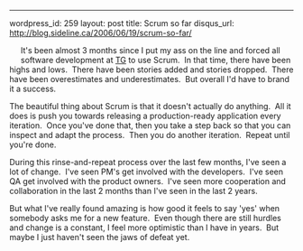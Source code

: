 --- 
wordpress_id: 259
layout: post
title: Scrum so far
disqus_url: http://blog.sideline.ca/2006/06/19/scrum-so-far/

<p><img alt="" hspace="10" src="http://images.despair.com/products/demotivators/change.jpg" align="left" vspace="10" border="0" />It's been almost 3 months since I put my ass on the line and forced all software development at <a title="TG - Where I work" href="http://www.telusgeomatics.com">TG</a> to use Scrum.  In that time, there have been highs and lows.  There have been stories added and stories dropped.  There have been overestimates and underestimates.  But overall I'd have to brand it a success.</p>
<p>The beautiful thing about Scrum is that it doesn't actually do anything.  All it does is push you towards releasing a production-ready application every iteration.  Once you've done that, then you take a step back so that you can inspect and adapt the process.  Then you do another iteration.  Repeat until you're done.</p>
<p>During this rinse-and-repeat process over the last few months, I've seen a lot of change.  I've seen PM's get involved with the developers.  I've seen QA get involved with the product owners.  I've seen more cooperation and collaboration in the last 2 months than I've seen in the last 2 years.</p>
<p>But what I've really found amazing is how good it feels to say 'yes' when somebody asks me for a new feature.  Even though there are still hurdles and change is a constant, I feel more optimistic than I have in years.  But maybe I just haven't seen the jaws of defeat yet.</p>

